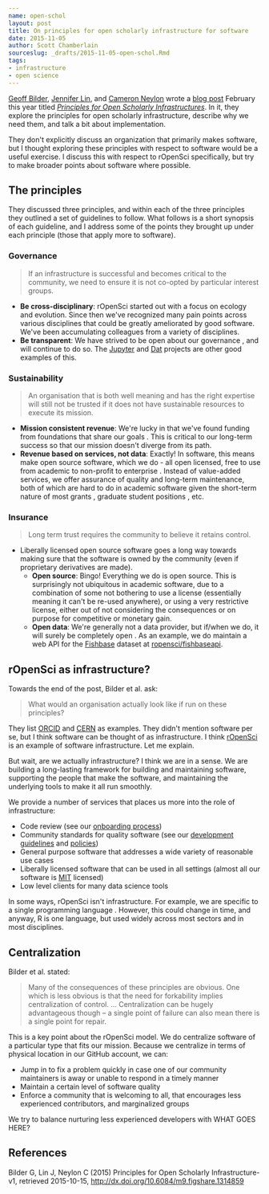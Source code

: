 ```yaml
---
name: open-schol
layout: post
title: On principles for open scholarly infrastructure for software
date: 2015-11-05
author: Scott Chamberlain
sourceslug: _drafts/2015-11-05-open-schol.Rmd
tags:
- infrastructure
- open science
---
```


[Geoff Bilder][geoff], [Jennifer Lin][jlin], and [Cameron Neylon][cam] wrote a [blog post][post] February this year titled [_Principles for Open Scholarly Infrastructures_][post]. In it, they explore the principles for open scholarly infrastructure, describe why we need them, and talk a bit about implementation.

They don't explicitly discuss an organization that primarily makes software, but I thought exploring these principles with respect to software would be a useful exercise. I discuss this with respect to rOpenSci specifically, but try to make broader points about software where possible.

## The principles

They discussed three principles, and within each of the three principles they outlined a set of guidelines to follow. What follows is a short synopsis of each guideline, and I address some of the <!-- they are just quoted right, not paraphrased? --> points they brought up under each principle (those that apply more to software).

### Governance

> If an infrastructure is successful and becomes critical to the community, we need to ensure it is not co-opted by particular interest groups.


* __Be cross-disciplinary__: rOpenSci started out with a focus on ecology and evolution. Since then we've recognized many pain points across various disciplines that could be greatly ameliorated by good software. We've been accumulating colleagues from a variety of disciplines.
* __Be transparent__: We have strived <!-- This reads very awkwardly. See http://grammarist.com/usage/strove-strived-striven/ --> to be open about our governance <!-- Have we written about our governance explicitly? -->, and will continue to do so. The [Jupyter][jupyter] and [Dat][dat] projects are other good examples of this.

### Sustainability

> An organisation that is both well meaning and has the right expertise will still not be trusted if it does not have sustainable resources to execute its mission.


* __Mission consistent revenue__: We're lucky in that we've found funding from foundations that share our goals <!-- values? -->. This is critical to our long-term success so that our mission doesn't diverge from its path. <!-- "our mission doesn't diverge from its path" I don't know what that means. Is it saying, as long as we have foundation support we will stick with the existing mission and not change it? -->
* __Revenue based on services, not data__: Exactly! In software, this means make open source software, which we do - all open licensed, free to use from academic to non-profit to enterprise <!-- Free to use from or for/in non-profit and industry? Separately mentioning academia non-profit and enterprise reads awkwardly. By enterprise do you mean industry? Because enterprise software just means something organization (including non-profits) use. -->. Instead of value-added services, we offer assurance of quality and long-term maintenance, both of which are hard to do in academic software given the short-term nature of most grants <!-- drop most since all grants are not permanent -->, graduate student positions <!-- This got suddenly mentioned. Do grad students typically maintain such software? -->, etc.

### Insurance

> Long term trust requires the community to believe it retains control.


* Liberally licensed open source software goes a long way towards making sure that the software is owned by the community (even if proprietary derivatives are made).
    * __Open source__: Bingo! Everything we do is open source. This is surprisingly not ubiquitous in academic software, due to a combination of some not bothering to use <!-- Do you mean add --> a license (essentially meaning it can't be re-used anywhere), or using a very restrictive license, either out of not considering the consequences or on purpose for competitive or monetary gain.
    * __Open data__: We're generally not a data provider, but if/when we do, it will surely be completely open <!-- This seems to confound various things and open to interpretation. Does open mean at no cost, or just free to access? Part of our proposed sustainability plan is that we do charge for something (e.g. development or maintenance of resources) so that we can pay bills and not disappear.  -->. As an example, we do maintain a web API for the [Fishbase](http://www.fishbase.org/) dataset at [ropensci/fishbaseapi](https://github.com/ropensci/fishbaseapi/).

## rOpenSci as infrastructure?

Towards the end of the post, Bilder et al. ask:

> What would an organisation actually look like if run on these principles?

They list [ORCID][orcid] and [CERN][cern] as examples. They didn't mention software per se, but I think software can be thought of as infrastructure. I think [rOpenSci][ros] is an example of software infrastructure. Let me explain.
<!-- Let me explain...but wait is an odd juxtaposition. -->
But wait, are we actually infrastructure? I think we are in a sense. We are building a long-lasting framework for building and maintaining software, supporting the people that make the software, and maintaining the underlying tools to make it all run smoothly. 

We provide a number of services that places us more into the role of infrastructure:

* Code review (see our [onboarding process][onboarding])
* Community standards for quality software (see our [development guidelines][guide] and [policies][policies])
* General purpose software that addresses a wide variety of reasonable <!-- what does reasonable mean here? Are you trying to see broad/general? --> use cases
* Liberally <!-- Liberally seems vague. Does liberal = Open/open source? --> licensed software that can be used in all settings (almost all our software is [MIT][mit] licensed)
* Low level clients for many data science tools

In some ways, rOpenSci isn't infrastructure. For example, we are specific to a single programming language <!-- Grammatical issues. Could be rephrased. As could the next sentence. I know what you're trying to say but it doesn't read well. -->. However, this could change in time, and anyway, R is one language, but used widely across most sectors and in most disciplines. 

## Centralization

Bilder et al. stated:
<!-- Given that this post dissects Bilder et al, I don't think you need to say that before every single blockquote. A reader will be able to grasp that you are commenting on quotes from their article after the first mention. -->

> Many of the consequences of these principles are obvious. One which is less obvious is that the need for forkability implies centralization of control. ... Centralization can be hugely advantageous though – a single point of failure can also mean there is a single point for repair.

This is a key point about the rOpenSci model. We do centralize software of a particular type that fits our mission. Because we centralize in terms of physical location in our GitHub account, we can:

* Jump in to fix a problem quickly in case one of our community maintainers is away or unable to respond in a timely manner
* Maintain a certain level of software quality
* Enforce a community that is welcoming to all, that encourages less experienced contributors, and marginalized groups

We try to balance nurturing less experienced <!-- s/less experienced/ novice or inexperienced --> developers with WHAT GOES HERE?

## References

Bilder G, Lin J, Neylon C (2015) Principles for Open Scholarly Infrastructure-v1, retrieved 2015-10-15, http://dx.doi.org/10.6084/m9.figshare.1314859

[geoff]: http://www.gbilder.com/blog/
[jlin]: https://about.me/jenniferlin
[cam]: http://cameronneylon.net/
[post]: http://cameronneylon.net/blog/principles-for-open-scholarly-infrastructures/
[orcid]: http://orcid.org/
[cern]: http://home.web.cern.ch/
[ros]: http://ropensci.org/
[onboarding]: https://github.com/ropensci/onboarding
[guide]: https://github.com/ropensci/packaging_guide
[policies]: https://github.com/ropensci/policies
[mit]: http://choosealicense.com/licenses/mit/
[jupyter]: http://jupyter.org/
[dat]: http://dat-data.com/
